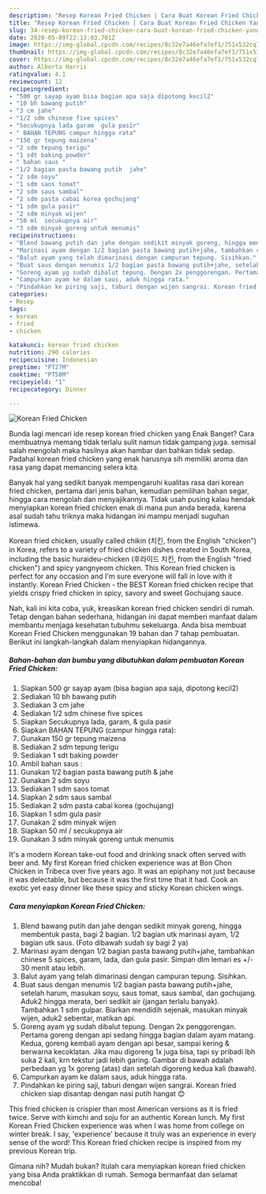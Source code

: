 ```yaml
---
description: "Resep Korean Fried Chicken | Cara Buat Korean Fried Chicken Yang Enak Dan Mudah"
title: "Resep Korean Fried Chicken | Cara Buat Korean Fried Chicken Yang Enak Dan Mudah"
slug: 34-resep-korean-fried-chicken-cara-buat-korean-fried-chicken-yang-enak-dan-mudah
date: 2020-05-09T22:13:03.701Z
image: https://img-global.cpcdn.com/recipes/8c32e7a46efa7ef1/751x532cq70/korean-fried-chicken-foto-resep-utama.jpg
thumbnail: https://img-global.cpcdn.com/recipes/8c32e7a46efa7ef1/751x532cq70/korean-fried-chicken-foto-resep-utama.jpg
cover: https://img-global.cpcdn.com/recipes/8c32e7a46efa7ef1/751x532cq70/korean-fried-chicken-foto-resep-utama.jpg
author: Alberta Harris
ratingvalue: 4.1
reviewcount: 12
recipeingredient:
- "500 gr sayap ayam bisa bagian apa saja dipotong kecil2"
- "10 bh bawang putih"
- "3 cm jahe"
- "1/2 sdm chinese five spices"
- "Secukupnya lada garam  gula pasir"
- " BAHAN TEPUNG campur hingga rata"
- "150 gr tepung maizena"
- "2 sdm tepung terigu"
- "1 sdt baking powder"
- " bahan saus "
- "1/2 bagian pasta bawang putih  jahe"
- "2 sdm soyu"
- "1 sdm saos tomat"
- "2 sdm saus sambal"
- "2 sdm pasta cabai korea gochujang"
- "1 sdm gula pasir"
- "2 sdm minyak wijen"
- "50 ml  secukupnya air"
- "3 sdm minyak goreng untuk menumis"
recipeinstructions:
- "Blend bawang putih dan jahe dengan sedikit minyak goreng, hingga membentuk pasta, bagi 2 bagian. 1/2 bagian utk marinasi ayam, 1/2 bagian utk saus. (Foto dibawah sudah sy bagi 2 ya)"
- "Marinasi ayam dengan 1/2 bagian pasta bawang putih+jahe, tambahkan chinese 5 spices, garam, lada, dan gula pasir. Simpan dlm lemari es +/- 30 menit atau lebih."
- "Balut ayam yang telah dimarinasi dengan campuran tepung. Sisihkan."
- "Buat saus dengan menumis 1/2 bagian pasta bawang putih+jahe, setelah harum, masukan soyu, saus tomat, saus sambal, dan gochujang. Aduk2 hingga merata, beri sedikit air (jangan terlalu banyak). Tambahkan 1 sdm gulpar. Biarkan mendidih sejenak, masukan minyak wijen, aduk2 sebentar, matikan api."
- "Goreng ayam yg sudah dibalut tepung. Dengan 2x penggorengan. Pertama goreng dengan api sedang hingga bagian dalam ayam matang. Kedua, goreng kembali ayam dengan api besar, sampai kering &amp; berwarna kecoklatan. Jika mau digoreng 1x juga bisa, tapi sy pribadi lbh suka 2 kali, krn tekstur jadi lebih garing. Gambar di bawah adalah perbedaan yg 1x goreng (atas) dan setelah digoreng kedua kali (bawah)."
- "Campurkan ayam ke dalam saus, aduk hingga rata."
- "Pindahkan ke piring saji, taburi dengan wijen sangrai. Korean fried chicken siap disantap dengan nasi putih hangat 😊"
categories:
- Resep
tags:
- korean
- fried
- chicken

katakunci: korean fried chicken 
nutrition: 290 calories
recipecuisine: Indonesian
preptime: "PT27M"
cooktime: "PT58M"
recipeyield: "1"
recipecategory: Dinner

---
```



![Korean Fried Chicken](https://img-global.cpcdn.com/recipes/8c32e7a46efa7ef1/751x532cq70/korean-fried-chicken-foto-resep-utama.jpg)

Bunda lagi mencari ide resep korean fried chicken yang Enak Banget? Cara membuatnya memang tidak terlalu sulit namun tidak gampang juga. semisal salah mengolah maka hasilnya akan hambar dan bahkan tidak sedap. Padahal korean fried chicken yang enak harusnya sih memiliki aroma dan rasa yang dapat memancing selera kita.

Banyak hal yang sedikit banyak mempengaruhi kualitas rasa dari korean fried chicken, pertama dari jenis bahan, kemudian pemilihan bahan segar, hingga cara mengolah dan menyajikannya. Tidak usah pusing kalau hendak menyiapkan korean fried chicken enak di mana pun anda berada, karena asal sudah tahu triknya maka hidangan ini mampu menjadi suguhan istimewa.

Korean fried chicken, usually called chikin (치킨, from the English &#34;chicken&#34;) in Korea, refers to a variety of fried chicken dishes created in South Korea, including the basic huraideu-chicken (후라이드 치킨, from the English &#34;fried chicken&#34;) and spicy yangnyeom chicken. This Korean fried chicken is perfect for any occasion and I&#39;m sure everyone will fall in love with it instantly. Korean Fried Chicken - the BEST Korean fried chicken recipe that yields crispy fried chicken in spicy, savory and sweet Gochujang sauce.


Nah, kali ini kita coba, yuk, kreasikan korean fried chicken sendiri di rumah. Tetap dengan bahan sederhana, hidangan ini dapat memberi manfaat dalam membantu menjaga kesehatan tubuhmu sekeluarga. Anda bisa membuat Korean Fried Chicken menggunakan 19 bahan dan 7 tahap pembuatan. Berikut ini langkah-langkah dalam menyiapkan hidangannya.

<!--inarticleads1-->

##### Bahan-bahan dan bumbu yang dibutuhkan dalam pembuatan Korean Fried Chicken:

1. Siapkan 500 gr sayap ayam (bisa bagian apa saja, dipotong kecil2)
1. Sediakan 10 bh bawang putih
1. Sediakan 3 cm jahe
1. Sediakan 1/2 sdm chinese five spices
1. Siapkan Secukupnya lada, garam, &amp; gula pasir
1. Siapkan  BAHAN TEPUNG (campur hingga rata):
1. Gunakan 150 gr tepung maizena
1. Sediakan 2 sdm tepung terigu
1. Sediakan 1 sdt baking powder
1. Ambil  bahan saus :
1. Gunakan 1/2 bagian pasta bawang putih &amp; jahe
1. Gunakan 2 sdm soyu
1. Sediakan 1 sdm saos tomat
1. Siapkan 2 sdm saus sambal
1. Sediakan 2 sdm pasta cabai korea (gochujang)
1. Siapkan 1 sdm gula pasir
1. Gunakan 2 sdm minyak wijen
1. Siapkan 50 ml / secukupnya air
1. Gunakan 3 sdm minyak goreng untuk menumis


It&#39;s a modern Korean take-out food and drinking snack often served with beer and. My first Korean fried chicken experience was at Bon Chon Chicken in Tribeca over five years ago. It was an epiphany not just because it was delectable, but because it was the first time that it had. Cook an exotic yet easy dinner like these spicy and sticky Korean chicken wings. 

<!--inarticleads2-->

##### Cara menyiapkan Korean Fried Chicken:

1. Blend bawang putih dan jahe dengan sedikit minyak goreng, hingga membentuk pasta, bagi 2 bagian. 1/2 bagian utk marinasi ayam, 1/2 bagian utk saus. (Foto dibawah sudah sy bagi 2 ya)
1. Marinasi ayam dengan 1/2 bagian pasta bawang putih+jahe, tambahkan chinese 5 spices, garam, lada, dan gula pasir. Simpan dlm lemari es +/- 30 menit atau lebih.
1. Balut ayam yang telah dimarinasi dengan campuran tepung. Sisihkan.
1. Buat saus dengan menumis 1/2 bagian pasta bawang putih+jahe, setelah harum, masukan soyu, saus tomat, saus sambal, dan gochujang. Aduk2 hingga merata, beri sedikit air (jangan terlalu banyak). Tambahkan 1 sdm gulpar. Biarkan mendidih sejenak, masukan minyak wijen, aduk2 sebentar, matikan api.
1. Goreng ayam yg sudah dibalut tepung. Dengan 2x penggorengan. Pertama goreng dengan api sedang hingga bagian dalam ayam matang. Kedua, goreng kembali ayam dengan api besar, sampai kering &amp; berwarna kecoklatan. Jika mau digoreng 1x juga bisa, tapi sy pribadi lbh suka 2 kali, krn tekstur jadi lebih garing. Gambar di bawah adalah perbedaan yg 1x goreng (atas) dan setelah digoreng kedua kali (bawah).
1. Campurkan ayam ke dalam saus, aduk hingga rata.
1. Pindahkan ke piring saji, taburi dengan wijen sangrai. Korean fried chicken siap disantap dengan nasi putih hangat 😊


This fried chicken is crispier than most American versions as it is fried twice. Serve with kimchi and soju for an authentic Korean lunch. My first Korean Fried Chicken experience was when I was home from college on winter break. I say, &#39;experience&#39; because it truly was an experience in every sense of the word! This Korean fried chicken recipe is inspired from my previous Korean trip. 

Gimana nih? Mudah bukan? Itulah cara menyiapkan korean fried chicken yang bisa Anda praktikkan di rumah. Semoga bermanfaat dan selamat mencoba!
